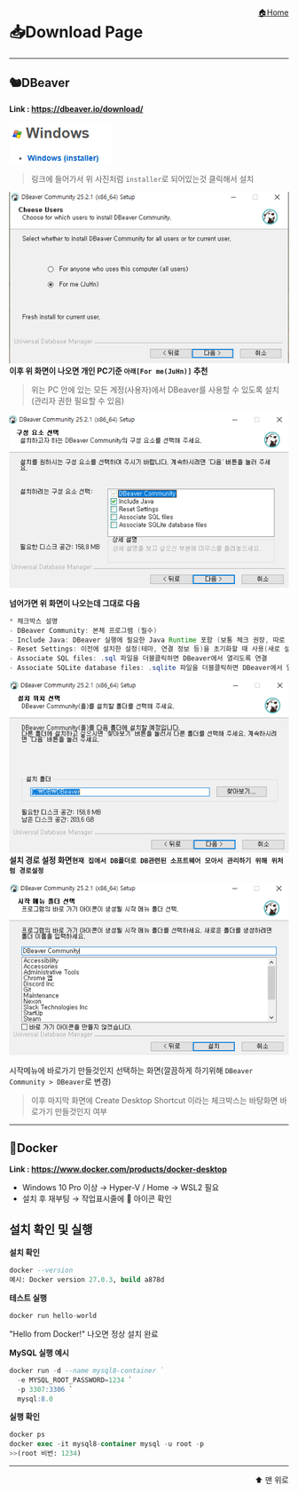 <a href="../ReadMe.md" style="float:right;">🏠Home</a><a id="top"></a>

# 📥Download Page

---

## 🐿️DBeaver
**Link : https://dbeaver.io/download/**  

![dbeaver](/images/dbeaver.png)  
>링크에 들어가서 위 사진처럼 `installer`로 되어있는것 클릭해서 설치



![dbeaver](/images/dbeaverinstall.png)  
**이후 위 화면이 나오면 개인 PC기준 `아래[For me(JuHn)]` 추천**  
>위는 PC 안에 있는 모든 계정(사용자)에서 DBeaver를 사용할 수 있도록 설치(관리자 권한 필요할 수 있음)

![alt text](/images/dbeaverinstall_2.png)  


**넘어가면 위 화면이 나오는데 그대로 다음**  
```java
* 체크박스 설명
- DBeaver Community: 본체 프로그램 (필수)
- Include Java: DBeaver 실행에 필요한 Java Runtime 포함 (보통 체크 권장, 따로 JDK/JRE 안 깔아도 됨)
- Reset Settings: 이전에 설치한 설정(테마, 연결 정보 등)을 초기화할 때 사용(새로 설치라면 필요 없음)
- Associate SQL files: .sql 파일을 더블클릭하면 DBeaver에서 열리도록 연결
- Associate SQLite database files: .sqlite 파일을 더블클릭하면 DBeaver에서 열리도록 연결
```

![alt text](/images/dbeaverinstall_3.png)  
**설치 경로 설정 화면`현재 집에서 DB폴더로 DB관련된 소프트웨어 모아서 관리하기 위해 위처럼 경로설정`**  

![alt text](/images/dbeaverinstall_4.png)

시작메뉴에 바로가기 만들것인지 선택하는 화면(깔끔하게 하기위해 `DBeaver Community > DBeaver`로 변경)

>이후 마지막 화면에 Create Desktop Shortcut 이라는 체크박스는 바탕화면 바로가기 만들것인지 여부

---

## 🐳Docker

**Link : https://www.docker.com/products/docker-desktop**
- Windows 10 Pro 이상 → Hyper-V / Home → WSL2 필요  
- 설치 후 재부팅 → 작업표시줄에 🐳 아이콘 확인  


## 설치 확인 및 실행

**설치 확인**
```sql
docker --version
예시: Docker version 27.0.3, build a878d
```
**테스트 실행**
```sql
docker run hello-world
```
"Hello from Docker!" 나오면 정상 설치 완료

**MySQL 실행 예시**
```sql
docker run -d --name mysql8-container `
  -e MYSQL_ROOT_PASSWORD=1234 `
  -p 3307:3306 `
  mysql:8.0
```
**실행 확인**
```sql
docker ps
docker exec -it mysql8-container mysql -u root -p
>>(root 비번: 1234)
```

---




<a href="#top" style="display:block; text-align:right; text-decoration:none; font-size:14px;">
⬆️ 맨 위로
</a>